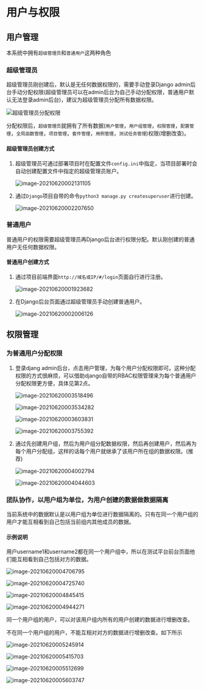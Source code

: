 # 用户与权限

## 用户管理

本系统中拥有`超级管理员`和`普通用户`这两种角色

### 超级管理员

超级管理员刚创建后，默认是无任何数据权限的，需要手动登录Django admin后台手动分配权限(超级管理员可以在admin后台为自己手动分配权限，普通用户默认无法登录admin后台)，建议为超级管理员分配所有数据权限。

![超级管理员分配权限](assets/user-permission/superuser-permission.png)

分配权限后，`超级管理员`就拥有了所有数据(`用户管理`，`用户组管理`，`权限管理`，`配置管理`，`全局函数管理`，`项目管理`，`套件管理`，`用例管理`，`测试任务管理`)权限(增删改查)。

#### 超级管理员创建方式

1. 超级管理员可通过部署项目时在配置文件`config.ini`中指定，当项目部署时会自动创建配置文件中指定的超级管理员账户。

   ![image-20210620002131105](assets/user-permission/image-20210620002131105.png)

2. 通过`Django`项目自带的命令`python3 manage.py createsuperuser`进行创建。

   ![image-20210620002207650](assets/user-permission/image-20210620002207650.png)

### 普通用户

普通用户的权限需要超级管理员再Django后台进行权限分配。默认刚创建的普通用户无任何数据权限。

#### 普通用户创建方式

1. 通过项目前端界面`http://域名或IP/#/login`页面自行进行注册。

   ![image-20210620001923682](assets/user-permission/image-20210620001923682.png)

2. 在Django后台页面通过超级管理员手动创建普通用户。

   ![image-20210620002006126](assets/user-permission/image-20210620002006126.png)

## 权限管理

### 为普通用户分配权限

1. 登录djang admin后台，点击用户管理，为每个用户分配权限即可。这种分配权限的方式很麻烦，可以借助django自带的RBAC权限管理来为每个普通用户分配权限更方便，具体见第2点。

   ![image-20210620003518496](assets/user-permission/image-20210620003518496.png)

   ![image-20210620003534282](assets/user-permission/image-20210620003534282.png)

   ![image-20210620003603831](assets/user-permission/image-20210620003603831.png)

   ![image-20210620003755392](assets/user-permission/image-20210620003755392.png)

2. 通过先创建用户组，然后为用户组分配数据权限，然后再创建用户，然后再为每个用户分配组，这样的话每个用户就继承了该用户所在组的数据权限。(推荐)

   ![image-20210620004002794](assets/user-permission/image-20210620004002794.png)

   ![image-20210620004044603](assets/user-permission/image-20210620004044603.png)

### 团队协作，以用户组为单位，为用户创建的数据做数据隔离

当前系统中的数据默认是以用户组为单位进行数据隔离的。只有在同一个用户组的用户才能互相看到自己包括当前组内其他成员的数据。

#### 示例说明

用户username1和username2都在同一个用户组中，所以在测试平台前台页面他们能互相看到自己包括对方的数据。

![image-20210620004706795](assets/user-permission/image-20210620004706795.png)

![image-20210620004725740](assets/user-permission/image-20210620004725740.png)

![image-20210620004845415](assets/user-permission/image-20210620004845415.png)

![image-20210620004944271](assets/user-permission/image-20210620004944271.png)

同一个用户组的用户，可以对该用户组内所有的用户创建的数据进行增删改查。

不在同一个用户组的用户，不能互相对对方的数据进行增删改查。如下所示

![image-20210620005245914](assets/user-permission/image-20210620005245914.png)

![image-20210620005415703](assets/user-permission/image-20210620005415703.png)

![image-20210620005512699](assets/user-permission/image-20210620005512699.png)

![image-20210620005603747](assets/user-permission/image-20210620005603747.png)

